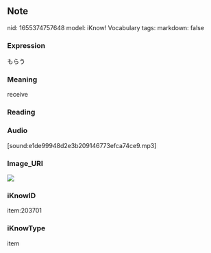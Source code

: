 ## Note
nid: 1655374757648
model: iKnow! Vocabulary
tags: 
markdown: false

### Expression
もらう

### Meaning
receive

### Reading


### Audio
[sound:e1de99948d2e3b209146773efca74ce9.mp3]

### Image_URI
<img src="00a9b539d1c10cdb3baecb5fe80b3a07.jpg">

### iKnowID
item:203701

### iKnowType
item
